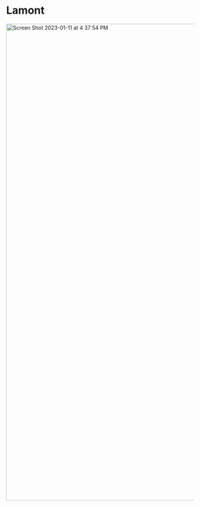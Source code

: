# Lamont

<img width="1276" alt="Screen Shot 2023-01-11 at 4 37 54 PM" src="https://user-images.githubusercontent.com/78768412/211924292-0af859f4-5449-4484-bb5c-83be43968062.png">
